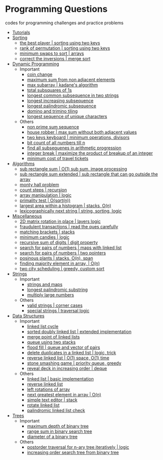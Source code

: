 # Programming Questions
codes for programming challenges and practice problems
* [Tutorials](tutorials/README.md)
* [Sorting](sorting)
  * [the best player | sorting using two keys](sorting/the_best_player.cpp)
  * [rank of permutation | sorting using two keys](sorting/permutation_rank.cpp)
  * [minimum swaps to sort | arrays](sorting/min_swaps_to_sort.cpp)
  * [correct the inversions | merge sort](sorting/correct_the_inversions.cpp)
* [Dynamic Programming](dynamic-programming)
  * Important
    * [coin change](dynamic-programming/coin_change.cpp)
    * [maximum sum from non adjacent elements](dynamic-programming/non_adjacent_max_sum.cpp)
    * [max subarray | kadane's algorithm](dynamic-programming/max_subarray.cpp)
    * [total subsquares of 1s](dynamic-programming/total_subsquares.cpp)
    * [longest common subsequence in two strings](dynamic-programming/longest_common_subsequence.cpp)
    * [longest increasing subsequence](dynamic-programming/longest_increasing_subsequence.cpp)
    * [longest palindromic subsequence](dynamic-programming/longest_palindromic_subsequence.cpp)
    * [domino and trimino tiling](dynamic-programming/domino_trimino_tiling.cpp)
    * [longest sequence of unique characters](dynamic-programming/longest_uniq_char_string.cpp)
  * Others
    * [non prime sum sequence](dynamic-programming/non_prime_sum_sequence.cpp)
    * [house robber | max sum without both adjacent values](dynamic-programming/house_robber.cpp)
    * [two keys keyboard | minimum operations, divisors](dynamic-programming/two_keys_keyboard.cpp)
    * [bit count of all numbers till n](dynamic-programming/bit_count_till_n.cpp)
    * [find all subsequenes in arithmetic progression](dynamic-programming/ap_subsequences.cpp)
    * [integer break | maximize the product of breakup of an integer](dynamic-programming/integer_break.cpp)
    * [minimum cost of travel tickets](dynamic-programming/min_ticket_cost.cpp)
* [Algorithms](algorithms)
  * [sub rectangle sum | O(1) sub sum, image processing](algorithms/subrectangle_sum.cpp)
  * [sub rectangle sum extended | sub rectangle that can go outside the array](algorithms/subrectangle_sum_extended.cpp)
  * [monty hall problem](algorithms/monty_hall.cpp)
  * [count steps | recursion](algorithms/count_steps.cpp)
  * [array manipulation | logic](algorithms/array_modification.cpp)
  * [primality test | O(sqrt(n))](algorithms/primality_test.cpp)
  * [largest area within a histogram | stacks, O(n)](algorithms/largest_area_histogram.cpp)
  * [lexicographically next string | string, sorting, logic](algorithms/lexicographic_next_string.cpp)
* [Miscellaneous](miscellaneous)
  * [2D matrix rotation in place | layers logic](miscellaneous/rotate_2d_matrix.cpp)
  * [fraudulent transactions | read the ques carefully](miscellaneous/fraudulent_transactions.cpp)
  * [matching brackets | stacks](miscellaneous/matching_candies.cpp)
  * [minimum candies | logic](miscellaneous/minimum_candies.cpp)
  * [recursive sum of digits | digit property](miscellaneous/digit_sum.cpp)
  * [search for pairs of numbers | maps with linked list](miscellaneous/number_pair_search.cpp)
  * [search for pairs of numbers | two pointers](miscellaneous/number_pair_search_2.cpp)
  * [posinous plants | stacks, O(n), span](miscellaneous/posinous_plants.cpp)
  * [finding majority element in array, | O(n)](miscellaneous/num_appearing_half.cpp)
  * [two city scheduling | greedy, custom sort](miscellaneous/two_city_scheduling.cpp)
* [Strings](strings)
  * Important
    * [strings and maps](strings/string_hasmap.cpp)
    * [longest palindromic substring](strings/longest_palindromic_substring.cpp)
    * [multiply large numbers](strings/multiply_string.cpp)
  * Others
    * [valid strings | corner cases](strings/valid_string.cpp)
    * [special strings | traversal logic](strings/special_string.cpp)
* [Data Structures](data-structures)
  * Important
    * [linked list cycle](data-structures/linked_list_cycle.cpp)
    * [sorted doubly linked list | extended implementation](data-structures/sorted_doubly_linked_list.cpp)
    * [merge point of linked lists](data-structures/linked_list_intersection.cpp)
    * [queue using two stacks](data-structures/queue_with_stacks.cpp)
    * [flood fill | queue and vector of pairs](data-structures/flood_fill.cpp)
    * [delete duplicates in a linked list | logic, trick](data-structures/linked_list_delete_duplicates.cpp)
    * [reverse linked list | O(1) space, O(1) time](data-structures/linked_list_reverse.cpp)
    * [stone smashing game | priority queue, greedy](data-structures/priority_queue_stone_game.cpp)
    * [reveal deck in increasing order | deque](data-structures/deque_reveal_deck.cpp)
  * Others
    * [linked list | basic implementation](data-structures/linked_list.cpp)
    * [reverse linked list](data-structures/reverse_double_list.cpp)
    * [left rotations of array](data-structures/array_left_rotation.cpp)
    * [next greatest element in array | O(n)](data-structures/next_greatest_element.cpp)
    * [simple text editor | stack](data-structures/simple_text_editor.cpp)
    * [rotate linked list](data-structures/rotate_linked_list.cpp)
    * [palindromic linked list check](data-structures/linked_list_palindrome.cpp)
* [Trees](trees)
  * Important
    * [maximum depth of binary tree](trees/max_depth.cpp)
    * [range sum in binary search tree](trees/range_sum_bst.cpp)
    * [diameter of a binary tree](trees/diameter_binary_tree.cpp)
  * Others
    * [postorder traversal for n-ary tree iteratively | logic](trees/postorder_iterative.cpp)
    * [increasing order search tree from binary tree](trees/increasing_order_search_tree.cpp)
